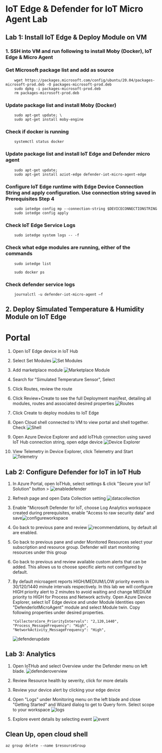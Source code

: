 # IoT Edge & Defender for IoT Micro Agent Lab

## Lab 1: Install IoT Edge & Deploy Module on VM

### 1. SSH into VM and run following to install Moby (Docker), IoT Edge & Micro Agent


### Get Microsoft package list and add as source
```
    wget https://packages.microsoft.com/config/ubuntu/20.04/packages-microsoft-prod.deb -O packages-microsoft-prod.deb
    sudo dpkg -i packages-microsoft-prod.deb
    rm packages-microsoft-prod.deb
```
### Update package list and install Moby (Docker)
```
    sudo apt-get update; \
    sudo apt-get install moby-engine
```
### Check if docker is running 
```
    systemctl status docker
```
### Update package list and install IoT Edge and Defender micro agent
```
    sudo apt-get update;
    sudo apt-get install aziot-edge defender-iot-micro-agent-edge
```
### Configure IoT Edge runtime with Edge Device Connection String and apply configuration. Use connection string saved in Prerequisites Step 4
```
    sudo iotedge config mp --connection-string $DEVICECONNECTIONSTRING
    sudo iotedge config apply
```
### Check IoT Edge Service Logs
```
    sudo iotedge system logs -- -f
```
### Check what edge modules are running, either of the commands
```
    sudo iotedge list

    sudo docker ps
```
### Check defender service logs
```
    journalctl -u defender-iot-micro-agent –f
```

## 2. Deploy Simulated Temperature & Humidity Module on IoT Edge

# Portal

1. Open IoT Edge device in IoT Hub

2. Select Set Modules ![Set Modules](./images/setmodules.jpg)

3. Add marketplace module ![Marketplace Module](./images/marketplacemodule.jpg)

4. Search for "Simulated Temperature Sensor", Select

5. Click Routes, review the route

6. Click Review+Create to see the full Deployment manifest, detailing all modules, routes and associated desired properties ![Routes](./images/routes.jpg)

7. Click Create to deploy modules to IoT Edge

8. Open Cloud shell connected to VM to view portal and shell together. Check ![Shell](./images/moduledeployed.jpg)

9. Open Azure Device Explorer and add IoTHub connection using saved IoT Hub connection string, open edge device ![Device Explorer](./images/deviceexplorer.jpg)

10. View Telemetry in Device Explorer, click Telemetry and Start ![Telemetry](./images/telemetryview.jpg)

## Lab 2: Configure Defender for IoT in IoT Hub

1. In Azure Portal, open IoTHub, select settings & click "Secure your IoT Solution" button > ![enabledefender](./images/enabledefender.jpg)

2. Refresh page and open Data Collection setting ![datacollection](./images/datacollection.jpg)

3. Enable "Microsoft Defender for IoT, choose Log Analytics workspace created during prerequisites, enable "Access to raw security data" and save![configureworkspace](./images/configuredefenderworkspace.jpg)

4. Go back to previous pane and review ![recommendations](./images/recommendations.jpg), by default all are enabled.

5. Go back to previous pane and under Monitored Resources select your subscription and resource group. Defender will start monitoring resources under this group

6. Go back to previous and review available custom alerts that can be added. This allows us to choose specific alerts not configured by default.

7. By default microagent reports HIGH/MEDIUM/LOW priority events in 30/120/1440 minute intervals respectively. In this lab we will configure HIGH priority alert to 2 minutes to avoid waiting and change MEDIUM priority to HIGH for Process and Network activity. Open Azure Device Explorer, select IoT Edge device and under Module Identities open "DefenderIotMicroAgent" module and select Module twin. Copy following properties under desired properties.

    ```
    "CollectorsCore_PriorityIntervals": "2,120,1440",
    "Process_MessageFrequency": "High",
    "NetworkActivity_MessageFrequency": "High",

    ```
    ![defenderupdate](./images/defendertwinupdate.jpg)

## Lab 3: Analytics

1. Open IoTHub and select Overview under the Defender menu on left blade. ![defenderoverview](./images/defenderoverview.jpg)

2. Review Resource health by severity, click for more details

3. Review your device alert by clicking your edge device

4. Open "Logs" under Monitoring menu on the left blade and close "Getting Started" and Wizard dialog to get to Query form.  Select scope to your workspace ![logs](./images/triggernetworkprocess.jpg)
5. Explore event details by selecting event ![event](./images/networkactivity.jpg)



## Clean Up, open cloud shell

```
az group delete --name $resourceGroup

```
